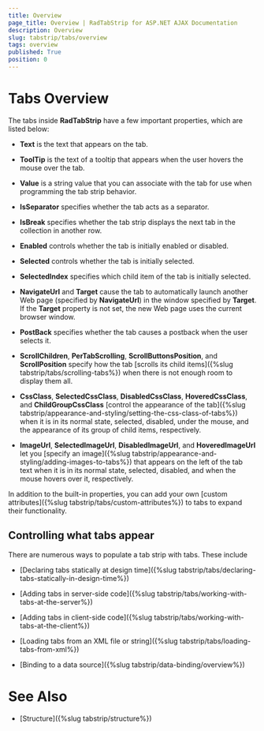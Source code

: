 ```yaml
---
title: Overview
page_title: Overview | RadTabStrip for ASP.NET AJAX Documentation
description: Overview
slug: tabstrip/tabs/overview
tags: overview
published: True
position: 0
---
```


# Tabs Overview

The tabs inside **RadTabStrip** have a few important properties, which are listed below:

* **Text** is the text that appears on the tab.

* **ToolTip** is the text of a tooltip that appears when the user hovers the mouse over the tab.

* **Value** is a string value that you can associate with the tab for use when programming the tab strip behavior.

* **IsSeparator** specifies whether the tab acts as a separator.

* **IsBreak** specifies whether the tab strip displays the next tab in the collection in another row.

* **Enabled** controls whether the tab is initially enabled or disabled.

* **Selected** controls whether the tab is initially selected.

* **SelectedIndex** specifies which child item of the tab is initially selected.

* **NavigateUrl** and **Target** cause the tab to automatically launch another Web page (specified by **NavigateUrl**) in the window specified by **Target**. If the **Target** property is not set, the new Web page uses the current browser window.

* **PostBack** specifies whether the tab causes a postback when the user selects it.

* **ScrollChildren**, **PerTabScrolling**, **ScrollButtonsPosition**, and **ScrollPosition** specify how the tab [scrolls its child items]({%slug tabstrip/tabs/scrolling-tabs%}) when there is not enough room to display them all.

* **CssClass**, **SelectedCssClass**, **DisabledCssClass**, **HoveredCssClass**, and **ChildGroupCssClass** [control the appearance of the tab]({%slug tabstrip/appearance-and-styling/setting-the-css-class-of-tabs%}) when it is in its normal state, selected, disabled, under the mouse, and the appearance of its group of child items, respectively.

* **ImageUrl**, **SelectedImageUrl**, **DisabledImageUrl**, and **HoveredImageUrl** let you [specify an image]({%slug tabstrip/appearance-and-styling/adding-images-to-tabs%}) that appears on the left of the tab text when it is in its normal state, selected, disabled, and when the mouse hovers over it, respectively.

In addition to the built-in properties, you can add your own [custom attributes]({%slug tabstrip/tabs/custom-attributes%}) to tabs to expand their functionality.

## Controlling what tabs appear

There are numerous ways to populate a tab strip with tabs. These include

* [Declaring tabs statically at design time]({%slug tabstrip/tabs/declaring-tabs-statically-in-design-time%})

* [Adding tabs in server-side code]({%slug tabstrip/tabs/working-with-tabs-at-the-server%})

* [Adding tabs in client-side code]({%slug tabstrip/tabs/working-with-tabs-at-the-client%})

* [Loading tabs from an XML file or string]({%slug tabstrip/tabs/loading-tabs-from-xml%})

* [Binding to a data source]({%slug tabstrip/data-binding/overview%})

# See Also

 * [Structure]({%slug tabstrip/structure%})
